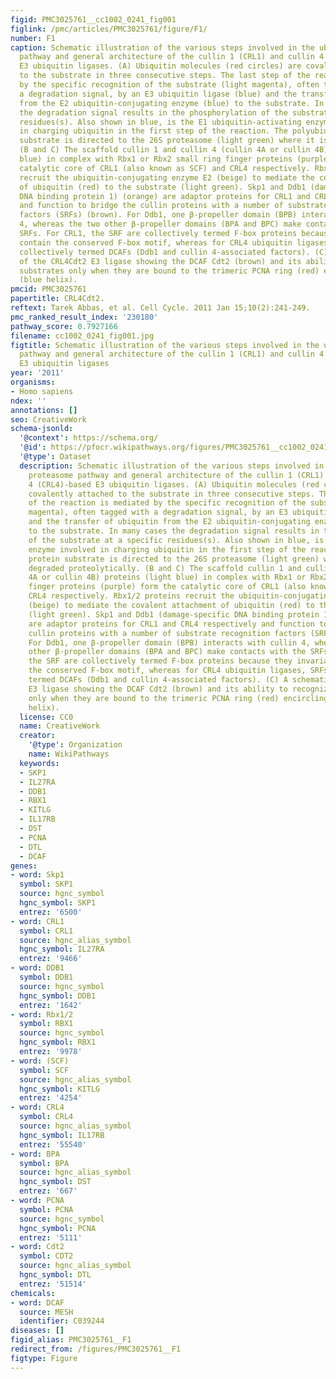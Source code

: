```yaml
---
figid: PMC3025761__cc1002_0241_fig001
figlink: /pmc/articles/PMC3025761/figure/F1/
number: F1
caption: Schematic illustration of the various steps involved in the ubiquitin proteasome
  pathway and general architecture of the cullin 1 (CRL1) and cullin 4 (CRL4)-based
  E3 ubiquitin ligases. (A) Ubiquitin molecules (red circles) are covalently attached
  to the substrate in three consecutive steps. The last step of the reaction is mediated
  by the specific recognition of the substrate (light magenta), often tagged with
  a degradation signal, by an E3 ubiquitin ligase (blue) and the transfer of ubiquitin
  from the E2 ubiquitin-conjugating enzyme (blue) to the substrate. In many cases
  the degradation signal results in the phosphorylation of the substrate at a specific
  residues(s). Also shown in blue, is the E1 ubiquitin-activating enzyme involved
  in charging ubiquitin in the first step of the reaction. The polyubiquitylated protein
  substrate is directed to the 26S proteasome (light green) where it is degraded proteolytically.
  (B and C) The scaffold cullin 1 and cullin 4 (cullin 4A or cullin 4B) proteins (light
  blue) in complex with Rbx1 or Rbx2 small ring finger proteins (purple) form the
  catalytic core of CRL1 (also known as SCF) and CRL4 respectively. Rbx1/2 proteins
  recruit the ubiquitin-conjugating enzyme E2 (beige) to mediate the covalent attachment
  of ubiquitin (red) to the substrate (light green). Skp1 and Ddb1 (damage-specific
  DNA binding protein 1) (orange) are adaptor proteins for CRL1 and CRL4 respectively
  and function to bridge the cullin proteins with a number of substrate recognition
  factors (SRFs) (brown). For Ddb1, one β-propeller domain (BPB) interacts with cullin
  4, whereas the two other β-propeller domains (BPA and BPC) make contacts with the
  SRFs. For CRL1, the SRF are collectively termed F-box proteins because they invariably
  contain the conserved F-box motif, whereas for CRL4 ubiquitin ligases, SRFs are
  collectively termed DCAFs (Ddb1 and cullin 4-associated factors). (C) A schematic
  of the CRL4Cdt2 E3 ligase showing the DCAF Cdt2 (brown) and its ability to recognize
  substrates only when they are bound to the trimeric PCNA ring (red) encircling DNA
  (blue helix).
pmcid: PMC3025761
papertitle: CRL4Cdt2.
reftext: Tarek Abbas, et al. Cell Cycle. 2011 Jan 15;10(2):241-249.
pmc_ranked_result_index: '230180'
pathway_score: 0.7927166
filename: cc1002_0241_fig001.jpg
figtitle: Schematic illustration of the various steps involved in the ubiquitin proteasome
  pathway and general architecture of the cullin 1 (CRL1) and cullin 4 (CRL4)-based
  E3 ubiquitin ligases
year: '2011'
organisms:
- Homo sapiens
ndex: ''
annotations: []
seo: CreativeWork
schema-jsonld:
  '@context': https://schema.org/
  '@id': https://pfocr.wikipathways.org/figures/PMC3025761__cc1002_0241_fig001.html
  '@type': Dataset
  description: Schematic illustration of the various steps involved in the ubiquitin
    proteasome pathway and general architecture of the cullin 1 (CRL1) and cullin
    4 (CRL4)-based E3 ubiquitin ligases. (A) Ubiquitin molecules (red circles) are
    covalently attached to the substrate in three consecutive steps. The last step
    of the reaction is mediated by the specific recognition of the substrate (light
    magenta), often tagged with a degradation signal, by an E3 ubiquitin ligase (blue)
    and the transfer of ubiquitin from the E2 ubiquitin-conjugating enzyme (blue)
    to the substrate. In many cases the degradation signal results in the phosphorylation
    of the substrate at a specific residues(s). Also shown in blue, is the E1 ubiquitin-activating
    enzyme involved in charging ubiquitin in the first step of the reaction. The polyubiquitylated
    protein substrate is directed to the 26S proteasome (light green) where it is
    degraded proteolytically. (B and C) The scaffold cullin 1 and cullin 4 (cullin
    4A or cullin 4B) proteins (light blue) in complex with Rbx1 or Rbx2 small ring
    finger proteins (purple) form the catalytic core of CRL1 (also known as SCF) and
    CRL4 respectively. Rbx1/2 proteins recruit the ubiquitin-conjugating enzyme E2
    (beige) to mediate the covalent attachment of ubiquitin (red) to the substrate
    (light green). Skp1 and Ddb1 (damage-specific DNA binding protein 1) (orange)
    are adaptor proteins for CRL1 and CRL4 respectively and function to bridge the
    cullin proteins with a number of substrate recognition factors (SRFs) (brown).
    For Ddb1, one β-propeller domain (BPB) interacts with cullin 4, whereas the two
    other β-propeller domains (BPA and BPC) make contacts with the SRFs. For CRL1,
    the SRF are collectively termed F-box proteins because they invariably contain
    the conserved F-box motif, whereas for CRL4 ubiquitin ligases, SRFs are collectively
    termed DCAFs (Ddb1 and cullin 4-associated factors). (C) A schematic of the CRL4Cdt2
    E3 ligase showing the DCAF Cdt2 (brown) and its ability to recognize substrates
    only when they are bound to the trimeric PCNA ring (red) encircling DNA (blue
    helix).
  license: CC0
  name: CreativeWork
  creator:
    '@type': Organization
    name: WikiPathways
  keywords:
  - SKP1
  - IL27RA
  - DDB1
  - RBX1
  - KITLG
  - IL17RB
  - DST
  - PCNA
  - DTL
  - DCAF
genes:
- word: Skp1
  symbol: SKP1
  source: hgnc_symbol
  hgnc_symbol: SKP1
  entrez: '6500'
- word: CRL1
  symbol: CRL1
  source: hgnc_alias_symbol
  hgnc_symbol: IL27RA
  entrez: '9466'
- word: DDB1
  symbol: DDB1
  source: hgnc_symbol
  hgnc_symbol: DDB1
  entrez: '1642'
- word: Rbx1/2
  symbol: RBX1
  source: hgnc_symbol
  hgnc_symbol: RBX1
  entrez: '9978'
- word: (SCF)
  symbol: SCF
  source: hgnc_alias_symbol
  hgnc_symbol: KITLG
  entrez: '4254'
- word: CRL4
  symbol: CRL4
  source: hgnc_alias_symbol
  hgnc_symbol: IL17RB
  entrez: '55540'
- word: BPA
  symbol: BPA
  source: hgnc_alias_symbol
  hgnc_symbol: DST
  entrez: '667'
- word: PCNA
  symbol: PCNA
  source: hgnc_symbol
  hgnc_symbol: PCNA
  entrez: '5111'
- word: Cdt2
  symbol: CDT2
  source: hgnc_alias_symbol
  hgnc_symbol: DTL
  entrez: '51514'
chemicals:
- word: DCAF
  source: MESH
  identifier: C039244
diseases: []
figid_alias: PMC3025761__F1
redirect_from: /figures/PMC3025761__F1
figtype: Figure
---
```

